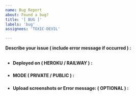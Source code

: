 ```yaml
---
name: Bug Report
about: Found a bug?
title: '[ BUG ]'
labels: 'bug'
assignees: 'TOXIC-DEVIL'

---
```


**Describe your issue ( include error message if occurred ) :**


##

- **Deployed on ( HEROKU / RAILWAY ) :** 
###
- **MODE ( PRIVATE / PUBLIC ) :** 
###
- **Upload screenshots or Error message: ( OPTIONAL ) :**
